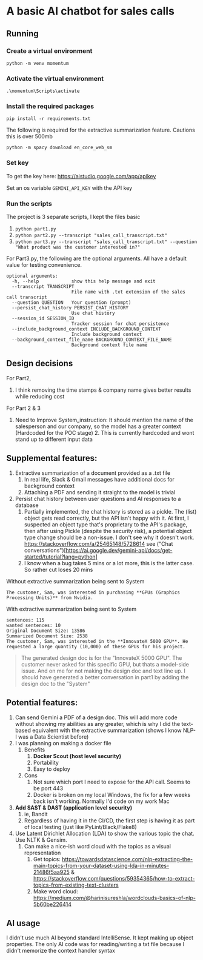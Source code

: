 # A basic AI chatbot for sales calls

## Running

### Create a virtual environment

`python -m venv momentum`

### Activate the virtual environment

`.\momentum\Scripts\activate`

### Install the required packages

`pip install -r requirements.txt`

The following is required for the extractive summarization feature. Cautions this is over 500mb

`python -m spacy download en_core_web_sm`

### Set key

To get the key here: https://aistudio.google.com/app/apikey

Set an os variable `GEMINI_API_KEY` with the API key

### Run the scripts

The project is 3 separate scripts, I kept the files basic

1. `python part1.py`
2. `python part2.py --transcript "sales_call_transcript.txt"`
3. `python part3.py --transcript "sales_call_transcript.txt" --question "What product was the customer interested in?"`

For Part3.py, the following are the optional arguments. All have a default value for testing convenience.

```
optional arguments:
  -h, --help            show this help message and exit
  --transcript TRANSCRIPT
                        File name with .txt extension of the sales call transcript
  --question QUESTION   Your question (prompt)
  --persist_chat_history PERSIST_CHAT_HISTORY
                        Use chat history
  --session_id SESSION_ID
                        Tracker session for chat persistence
  --include_background_context INCLUDE_BACKGROUND_CONTEXT
                        Include background context
  --background_context_file_name BACKGROUND_CONTEXT_FILE_NAME
                        Background context file name
```

## Design decisions

For Part2,

1. I think removing the time stamps & company name gives better results while reducing cost

For Part 2 & 3
1. Need to Improve System_instruction: It should mention the name of the salesperson and our company, so the model has
   a greater context (Hardcoded for the POC stage)
    2. This is currently hardcoded and wont stand up to different input data

## Supplemental features:

1. Extractive summarization of a document provided as a .txt file
    1. In real life, Slack & Gmail messages have additional docs for background context
    2. Attaching a PDF and sending it straight to the model is trivial
2. Persist chat history between user questions and AI responses to a database
    1. Partially implemented, the chat history is stored as a pickle. The (list) object gets read correctly, but the API isn't happy with it.
       At first, I suspected an object type that's proprietary to the API's package, then after using Pickle (despite the security risk), a potential object type change should be a non-issue.
       I don't see why it doesn't work. https://stackoverflow.com/a/25465148/5728614 see ("Chat
       conversations")[https://ai.google.dev/gemini-api/docs/get-started/tutorial?lang=python]
    3. I know when a bug takes 5 mins or a lot more, this is the latter case. So rather cut loses 20 mins

Without extractive summarization being sent to System

```
The customer, Sam, was interested in purchasing **GPUs (Graphics Processing Units)** from Nvidia. 
```

With extractive summarization being sent to System

```
sentences: 115
wanted sentences: 10
Original Document Size: 13586
Summarized Document Size: 2538
The customer, Sam, was interested in the **InnovateX 5000 GPU**. He requested a large quantity (10,000) of these GPUs for his project. 
```

> The generated design doc is for the "InnovateX 5000 GPU". The customer never asked for this specific GPU, but thats a model-side issue. And on me for not making the design doc and text line up. I should have generated a better conversation in part1 by adding the design doc to the "System"


## Potential features:

1. Can send Gemini a PDF of a design doc. This will add more code without showing my abilities as any greater, which
   is why I did the text-based equivalent with the extractive summarization (shows I know NLP- I was a Data Scientist
   before)
2. I was planning on making a docker file
    1. Benefits
        1. **Docker Scout (host level security)**
        2. Portability
        3. Easy to deploy
    2. Cons
        1. Not sure which port I need to expose for the API call. Seems to be port 443
        2. Docker is broken on my local Windows, the fix for a few weeks back isn't working. Normally I'd code on my work Mac
3. **Add SAST & DAST (application level security)**
    1. ie, Bandit
    2. Regardless of having it in the CI/CD, the first step is having it as part of local testing (just like
       PyLint/Black/Flake8)
4. Use Latent Dirichlet Allocation (LDA) to show the various topic the chat. Use NLTK & Gensim.
    1. Can make a nice-ish word cloud with the topics as a visual representation
        1. Get
           topics: https://towardsdatascience.com/nlp-extracting-the-main-topics-from-your-dataset-using-lda-in-minutes-21486f5aa925 & https://stackoverflow.com/questions/59354365/how-to-extract-topics-from-existing-text-clusters
        2. Make word cloud: https://medium.com/@harinisureshla/wordclouds-basics-of-nlp-5b60be226414

## AI usage
I didn't use much AI beyond standard IntelliSense. It kept making up object properties. The only AI code was for reading/writing a txt file because I didn't memorize the context handler syntax   
